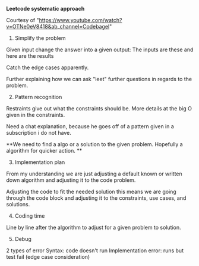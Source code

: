 **Leetcode systematic approach**

Courtesy of "https://www.youtube.com/watch?v=OTNe0eV8418&ab_channel=Codebagel"

1. Simplify the problem

Given input change the answer into a given output:
The inputs are these 
and here are the results

Catch the edge cases apparently. 

Further explaining how we can ask "leet" further questions in regards to the problem.

2. Pattern recognition

Restraints give out what the constraints should be.
More details at the big O given in the constraints.

Need a chat explanation, because he goes off of a pattern given in a subscription i do not have.

**We need to find a algo or a solution to the given problem.
Hopefully a algorithm for quicker action.
** 

3. Implementation plan

From my understanding we are just adjusting a default known or written down algorithm and adjusting it to the 
code problem.

Adjusting the code to fit the needed solution
this means we are going through the code block and adjusting it to the constraints, use cases, and solutions.

4. Coding time

Line by line after the algorithm to adjust for a given problem to solution. 

5. Debug

2 types of error
Syntax: code doesn't run
Implementation error: runs but test fail (edge case consideration)


